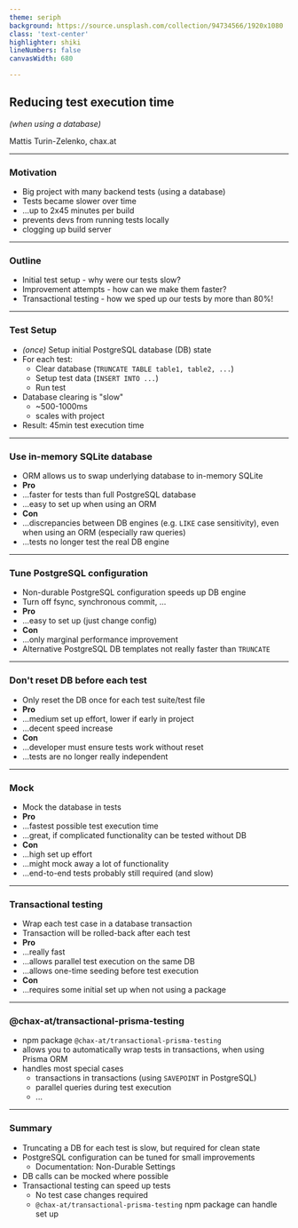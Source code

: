 ```yaml
---
theme: seriph
background: https://source.unsplash.com/collection/94734566/1920x1080
class: 'text-center'
highlighter: shiki
lineNumbers: false
canvasWidth: 680

---
```


## Reducing test execution time
_(when using a database)_

Mattis Turin-Zelenko, chax.at

---

### Motivation
* Big project with many backend tests (using a database)
* Tests became slower over time
* ...up to 2x45 minutes per build
* prevents devs from running tests locally
* clogging up build server

---

### Outline
* Initial test setup - why were our tests slow?
* Improvement attempts - how can we make them faster?
* Transactional testing - how we sped up our tests by more than 80%!

---

### Test Setup
* _(once)_ Setup initial PostgreSQL database (DB) state
* For each test:
  * Clear database (`TRUNCATE TABLE table1, table2, ...`)
  * Setup test data (`INSERT INTO ...`)
  * Run test
* Database clearing is "slow"
  * ~500-1000ms
  * scales with project
* Result: 45min test execution time

---

### Use in-memory SQLite database
* ORM allows us to swap underlying database to in-memory SQLite
* **Pro**
* ...faster for tests than full PostgreSQL database
* ...easy to set up when using an ORM
* **Con**
* ...discrepancies between DB engines (e.g. `LIKE` case sensitivity), even when using an ORM (especially raw queries)
* ...tests no longer test the real DB engine

---

### Tune PostgreSQL configuration
* Non-durable PostgreSQL configuration speeds up DB engine
* Turn off fsync, synchronous commit, ...
* **Pro**
* ...easy to set up (just change config)
* **Con**
* ...only marginal performance improvement
* Alternative PostgreSQL DB templates not really faster than `TRUNCATE`

---

### Don't reset DB before each test
* Only reset the DB once for each test suite/test file
* **Pro**
* ...medium set up effort, lower if early in project
* ...decent speed increase
* **Con**
* ...developer must ensure tests work without reset
* ...tests are no longer really independent

---

### Mock
* Mock the database in tests
* **Pro**
* ...fastest possible test execution time
* ...great, if complicated functionality can be tested without DB
* **Con**
* ...high set up effort
* ...might mock away a lot of functionality
* ...end-to-end tests probably still required (and slow)

---

### Transactional testing
* Wrap each test case in a database transaction
* Transaction will be rolled-back after each test
* **Pro**
* ...really fast
* ...allows parallel test execution on the same DB
* ...allows one-time seeding before test execution
* **Con**
* ...requires some initial set up when not using a package

---

### @chax-at/transactional-prisma-testing
* npm package `@chax-at/transactional-prisma-testing`
* allows you to automatically wrap tests in transactions, when using Prisma ORM
* handles most special cases
  * transactions in transactions (using `SAVEPOINT` in PostgreSQL)
  * parallel queries during test execution
  * ...

---

### Summary
* Truncating a DB for each test is slow, but required for clean state
* PostgreSQL configuration can be tuned for small improvements
  * Documentation: Non-Durable Settings
* DB calls can be mocked where possible
* Transactional testing can speed up tests
  * No test case changes required
  * `@chax-at/transactional-prisma-testing` npm package can handle set up
